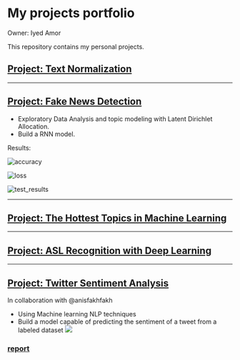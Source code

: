 # My projects portfolio

Owner: Iyed Amor 

This repository contains my personal projects.

## [Project: Text Normalization]()

---

## [Project: Fake News Detection](https://github.com/iyed-01/Fake-News-Detection)
* Exploratory Data Analysis and topic modeling with Latent Dirichlet Allocation.
* Build a RNN model.

Results:

![accuracy](https://github.com/iyed-01/My-projects-portfolio/blob/main/images/accuracy.PNG)

![loss](https://github.com/iyed-01/My-projects-portfolio/blob/main/images/loss.PNG)

![test_results](https://github.com/iyed-01/My-projects-portfolio/blob/main/images/test_results.PNG)

---

## [Project: The Hottest Topics in Machine Learning](https://github.com/iyed-01/The-Hottest-Topics-in-Machine-Learning)

---

## [Project: ASL Recognition with Deep Learning](https://github.com/iyed-01/ASL-Recognition-with-Deep-Learning)

---

## [Project: Twitter Sentiment Analysis](https://github.com/anisfakhfakh/Twitter-sentiment-analysis)
In collaboration with @anisfakhfakh
* Using Machine learning NLP techniques
* Build a model capable of predicting the sentiment of a tweet from a labeled dataset
![](https://github.com/iyed-01/My-projects-portfolio/blob/main/images/sentiment_analysis.PNG)

### [report](https://drive.google.com/file/d/1mQyEo7B1EIN7iaZXUDSzKWji6MVWG37X/view)



